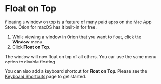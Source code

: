 # Float on Top

Floating a window on top is a feature of many paid apps on the Mac App Store. Orion for macOS has it built-in for free.

1. While viewing a window in Orion that you want to float, click the **Window** menu.
2. Click **Float on Top**.

The window will now float on top of all others. You can use the same menu option to disable floating.

You can also add a keyboard shortcut for **Float on Top**. Please see the [Keyboard Shortcuts](./../../orion/support-and-community/keyboard-shortcuts) page to get started.






